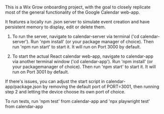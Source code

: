 This is a Wix Grow onboarding project, with the goal to closely replicate most of the general functionality of the Google Calendar web-app.

It features a locally run .json server to simulate event creation and have persistent memory to display, edit or delete them.

1. To run the server, navigate to calendar-server via terminal ('cd calendar-server').
   Run 'npm install' (or your package manager of choice).
   Then run 'npm run start' to start it. It will run on Port 3000 by default.

2. To start the actual React calendar web-app, navigate to calendar-app via another terminal window ('cd calendar-app').
   Run 'npm install' (or your packagemanager of choice).
   Then run 'npm start' to start it. It will run on Port 3001 by default.

If there's issues, you can adjust the start script in calendar-app/package.json by removing the default port of PORT=3001, then running step 2 and letting the device choose its own port of choice.

To run tests, run 'npm test' from calendar-app and 'npx playwright test' from calendar-app
